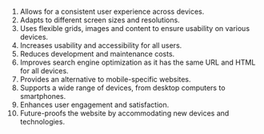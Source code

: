 

1. Allows for a consistent user experience across devices.
2. Adapts to different screen sizes and resolutions.
3. Uses flexible grids, images and content to ensure usability on various devices.
4. Increases usability and accessibility for all users.
5. Reduces development and maintenance costs.
6. Improves search engine optimization as it has the same URL and HTML for all devices.
7. Provides an alternative to mobile-specific websites.
8. Supports a wide range of devices, from desktop computers to smartphones.
9. Enhances user engagement and satisfaction.
10. Future-proofs the website by accommodating new devices and technologies.